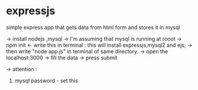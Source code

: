 # expressjs

<p> simple express app that gets data from html form and stores it in mysql
</p>

-> install nodejs ,mysql
-> I'm assuming that mysql is running at rooot
-> npm init <- write this in terminal : this will install expressjs,mysql2 and ejs;
-> then write "node app.js" in terminal of same directory.
-> open the localhost:3000
-> fill the data
-> press submit


-> attention  : 
1. mysql password - set this

